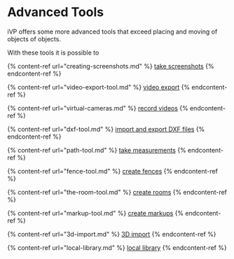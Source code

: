 # Advanced Tools

iVP offers some more advanced tools that exceed placing and moving of objects of objects. 

With these tools it is possible to 

{% content-ref url="creating-screenshots.md" %}
[take screenshots](creating-screenshots.md)
{% endcontent-ref %}
  
{% content-ref url="video-export-tool.md" %}
[video export](video-export-tool.md)
{% endcontent-ref %}

{% content-ref url="virtual-cameras.md" %}
[record videos](virtual-cameras.md)
{% endcontent-ref %}

{% content-ref url="dxf-tool.md" %}
[import and export DXF files](dxf-tool.md)
{% endcontent-ref %} 

{% content-ref url="path-tool.md" %}
[take measurements](path-tool.md)
{% endcontent-ref %}

{% content-ref url="fence-tool.md" %}
[create fences](fence-tool.md)
{% endcontent-ref %}

{% content-ref url="the-room-tool.md" %}
[create rooms](the-room-tool.md)
{% endcontent-ref %}

{% content-ref url="markup-tool.md" %}
[create markups](markup-tool.md)
{% endcontent-ref %}

{% content-ref url="3d-import.md" %}
[3D import](3d-import.md)
{% endcontent-ref %}

{% content-ref url="local-library.md" %}
[local library](local-library.md)
{% endcontent-ref %}
  